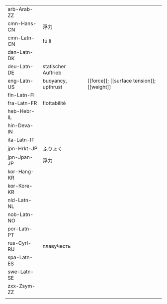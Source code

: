 | | | |
|-|-|-|
| arb-Arab-ZZ |  |  |
| cmn-Hans-CN | 浮力 |  |
| cmn-Latn-CN | fú lì |  |
| dan-Latn-DK |  |  |
| deu-Latn-DE | statischer Auftrieb |  |
| eng-Latn-US | buoyancy, upthrust | [[force]]; [[surface tension]]; [[weight]] |
| fin-Latn-FI |  |  |
| fra-Latn-FR | flottabilité |  |
| heb-Hebr-IL |  |  |
| hin-Deva-IN |  |  |
| ita-Latn-IT |  |  |
| jpn-Hrkt-JP | ふりょく |  |
| jpn-Jpan-JP | 浮力 |  |
| kor-Hang-KR |  |  |
| kor-Kore-KR |  |  |
| nld-Latn-NL |  |  |
| nob-Latn-NO |  |  |
| por-Latn-PT |  |  |
| rus-Cyrl-RU | плаву́честь |  |
| spa-Latn-ES |  |  |
| swe-Latn-SE |  |  |
| zxx-Zsym-ZZ |  |  |
|  |  |  |
